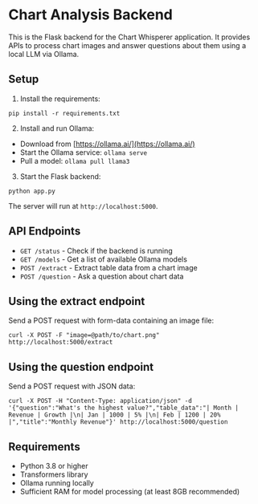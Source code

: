 
# Chart Analysis Backend

This is the Flask backend for the Chart Whisperer application. It provides APIs to process chart images and answer questions about them using a local LLM via Ollama.

## Setup

1. Install the requirements:
```
pip install -r requirements.txt
```

2. Install and run Ollama:
- Download from [https://ollama.ai/](https://ollama.ai/)
- Start the Ollama service: `ollama serve`
- Pull a model: `ollama pull llama3`

3. Start the Flask backend:
```
python app.py
```

The server will run at `http://localhost:5000`.

## API Endpoints

- `GET /status` - Check if the backend is running
- `GET /models` - Get a list of available Ollama models
- `POST /extract` - Extract table data from a chart image
- `POST /question` - Ask a question about chart data

## Using the extract endpoint

Send a POST request with form-data containing an image file:
```
curl -X POST -F "image=@path/to/chart.png" http://localhost:5000/extract
```

## Using the question endpoint

Send a POST request with JSON data:
```
curl -X POST -H "Content-Type: application/json" -d '{"question":"What's the highest value?","table_data":"| Month | Revenue | Growth |\n| Jan | 1000 | 5% |\n| Feb | 1200 | 20% |","title":"Monthly Revenue"}' http://localhost:5000/question
```

## Requirements

- Python 3.8 or higher
- Transformers library
- Ollama running locally
- Sufficient RAM for model processing (at least 8GB recommended)
